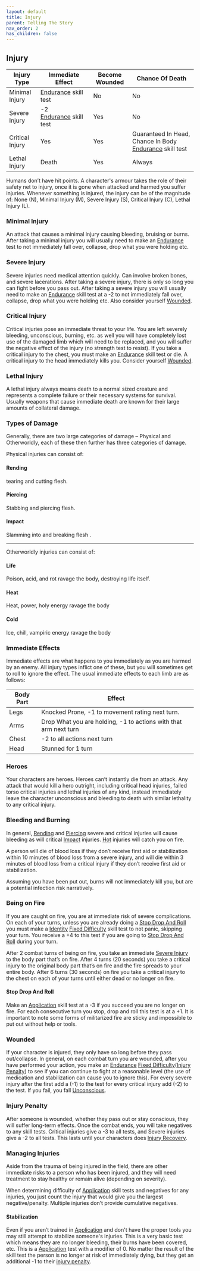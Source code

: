 ```yaml
---
layout: default
title: Injury
parent: Telling The Story
nav_order: 2
has_children: false
---
```

## Injury

| Injury Type     | Immediate Effect                     | Become Wounded | Chance Of Death                                                      |
| --------------- | ------------------------------------ | -------------- | -------------------------------------------------------------------- |
| Minimal Injury  | [Endurance](Strength#Endurance) skill test    | No             | No                                                                   |
| Severe Injury   | -2 [Endurance](Strength#Endurance) skill test | Yes            | No                                                                   |
| Critical Injury | Yes                                  | Yes            | Guaranteed In Head, Chance In Body [Endurance](Strength#Endurance) skill test |
| Lethal Injury   | Death                                | Yes            | Always                                                               |

Humans don’t have hit points. A character's armour takes the role of their safety net to injury, once it is gone when attacked and harmed you suffer injuries. Whenever something is injured, the injury can be of the magnitude of: None (N), Minimal Injury (M), Severe Injury (S), Critical Injury (C), Lethal Injury (L).

### Minimal Injury
An attack that causes a minimal injury causing bleeding, bruising or burns. After taking a minimal injury you will usually need to make an [Endurance](Strength#Endurance) test to not immediately fall over, collapse, drop what you were holding etc.

### Severe Injury
Severe injuries need medical attention quickly. Can involve broken bones, and severe lacerations. After taking a severe injury, there is only so long you can fight before you pass out. After taking a severe injury you will usually need to make an [Endurance](Strength#Endurance) skill test at a -2 to not immediately fall over, collapse, drop what you were holding etc. Also consider yourself [Wounded](#Wounded).

### Critical Injury
Critical injuries pose an immediate threat to your life. You are left severely bleeding, unconscious, burning, etc. as well you will have completely lost use of the damaged limb which will need to be replaced, and you will suffer the negative effect of the injury (no strength test to resist). If you take a critical injury to the chest, you must make an [Endurance](Strength#Endurance) skill test or die. A critical injury to the head immediately kills you. Consider yourself [Wounded](#Wounded).

### Lethal Injury
A lethal injury always means death to a normal sized creature and represents a complete failure or their necessary systems for survival. Usually weapons that cause immediate death are known for their large amounts of collateral damage.

### Types of Damage
Generally, there are two large categories of damage – Physical and Otherworldly, each of these then further has three categories of damage.

Physical injuries can consist of:
#### Rending
tearing and cutting flesh.
#### Piercing
Stabbing and piercing flesh.
#### Impact
Slamming into and breaking flesh .

---

Otherworldly injuries can consist of:
#### Life
Poison, acid, and rot ravage the body, destroying life itself.
#### Heat
Heat, power, holy energy ravage the body 
#### Cold
Ice, chill, vampiric energy ravage the body

### Immediate Effects
Immediate effects are what happens to you immediately as you are harmed by an enemy. All injury types inflict one of these, but you will sometimes get to roll to ignore the effect. The usual immediate effects to each limb are as follows: 

| Body Part | Effect                                                           |
| --------- | ---------------------------------------------------------------- |
| Legs      | Knocked Prone, -1 to movement rating next turn.                  |
| Arms      | Drop What you are holding, -1 to actions with that arm next turn |
| Chest     | -2 to all actions next turn                                      |
| Head      | Stunned for 1 turn                                               |

### Heroes
Your characters are heroes. Heroes can’t instantly die from an attack. Any attack that would kill a hero outright, including critical head injuries, failed torso critical injuries and lethal injuries of any kind, instead immediately leave the character unconscious and bleeding to death with similar lethality to any critical injury.

### Bleeding and Burning
In general, [Rending](Injury#Rending) and [Piercing](Injury#Piercing) severe and critical injuries will cause bleeding as will critical [Impact](Injury#Impact) injuries. [Hot](Injury#Hot) injuries will catch you on fire.

A person will die of blood loss if they don’t receive first aid or stabilization within 10 minutes of blood loss from a severe injury, and will die within 3 minutes of blood loss from a critical injury if they don’t receive first aid or stabilization.

Assuming you have been put out, burns will not immediately kill you, but are a potential infection risk narratively.

### Being on Fire
If you are caught on fire, you are at immediate risk of severe complications. On each of your turns, unless you are already doing a [Stop Drop And Roll](#Stop%20Drop%20And%20Roll) you must make a [Identity](Spirit#Identity) [Fixed Difficulty](Skills#Fixed%20Difficulty) skill test to not panic, skipping your turn. You receive a +4 to this test if you are going to [Stop Drop And Roll](#Stop%20Drop%20And%20Roll) during your turn.

After 2 combat turns of being on fire, you take an immediate [Severe Injury](#Severe%20Injury) to the body part that’s on fire. After 4 turns (20 seconds) you take a critical injury to the original body part that’s on fire and the fire spreads to your entire body. After 6 turns (30 seconds) on fire you take a critical injury to the chest on each of your turns until either dead or no longer on fire.

#### Stop Drop And Roll
Make an [Application](Intelligence#Application) skill test at a -3 if you succeed you are no longer on fire. For each consecutive turn you stop, drop and roll this test is at a +1. It is important to note some forms of militarized fire are sticky and impossible to put out without help or tools.

### Wounded
If your character is injured, they only have so long before they pass out/collapse. In general, on each combat turn you are wounded, after you have performed your action, you make an [Endurance](Strength#Endurance) [Fixed Difficulty](Skills#Fixed%20Difficulty)([Injury Penalty](#Injury%20Penalty)) to see if you can continue to fight at a reasonable level (the use of medication and stabilization can cause you to ignore this). For every severe injury after the first add a (-1) to the test for every critical injury add (-2) to the test. If you fail, you fall [Unconscious](Effects#Unconscious).

### Injury Penalty
After someone is wounded, whether they pass out or stay conscious, they will suffer long-term effects. Once the combat ends, you will take negatives to any skill tests. Critical injuries give a -3 to all tests, and Severe injuries give a -2 to all tests. This lasts until your characters does [Injury Recovery](Activities#Injury%20Recovery).

### Managing Injuries
Aside from the trauma of being injured in the field, there are other immediate risks to a person who has been injured, and they will need treatment to stay healthy or remain alive (depending on severity).

When determining difficulty of [Application](Intelligence#Application) skill tests and negatives for any injuries, you just count the injury that would give you the largest negative/penalty. Multiple injuries don’t provide cumulative negatives.

#### Stabilization
Even if you aren’t trained in [Application](Intelligence#Application) and don't have the proper tools you may still attempt to stabilize someone's injuries. This is a very basic test which means they are no longer bleeding, their burns have been covered, etc. This is a [Application](Intelligence#Application) test with a modifier of 0. No matter the result of the skill test the person is no longer at risk of immediately dying, but they get an additional -1 to their [injury penalty](#Lingering%20Pain). 